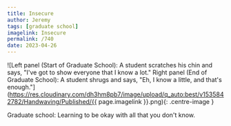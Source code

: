 ```yaml
---
title: Insecure
author: Jeremy
tags: [graduate school]
imagelink: Insecure
permalink: /740
date: 2023-04-26
---
```


![Left panel (Start of Graduate School): A student scratches his chin and says, "I've got to show everyone that I know a lot." Right panel (End of Graduate School): A student shrugs and says, "Eh, I know a little, and that's enough."](https://res.cloudinary.com/dh3hm8pb7/image/upload/q_auto:best/v1535842782/Handwaving/Published/{{ page.imagelink }}.png){: .centre-image }

Graduate school: Learning to be okay with all that you don't know.
